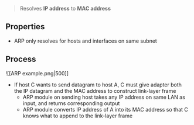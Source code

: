 > Resolves **IP address** to **MAC address**

## Properties
- ARP only resolves for hosts and interfaces on same subnet
## Process
![[ARP example.png|500]]
- If host C wants to send datagram to host A, C must give adapter both the IP datagram and the MAC address to construct link-layer frame
	- ARP module on sending host takes any IP address on same LAN as input, and returns corresponding output
	- ARP module converts IP address of A into its MAC address so that C knows what to append to the link-layer frame

